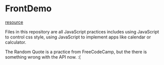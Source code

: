 # FrontDemo
[resource](http://www.fgm.cc/learn/)

Files in this repository are all JavaScript practices includes using JavaScript to control css style, using JavaScript to implement apps like calendar or calculator.

The Random Quote is a practice from FreeCodeCamp, but the there is something wrong with the API now. :(

